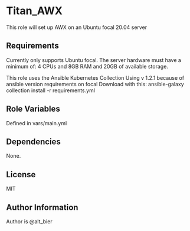 Titan_AWX
=========

This role will set up AWX on an Ubuntu focal 20.04 server

Requirements
------------

Currently only supports Ubuntu focal.
The server hardware must have a minimum of:
4 CPUs and 8GB RAM and 20GB of available storage.

This role uses the Ansible Kubernetes Collection
Using v 1.2.1 because of ansible version requirements on focal
Download with this:
ansible-galaxy collection install -r requirements.yml

Role Variables
--------------

Defined in vars/main.yml

Dependencies
------------

None.

License
-------

MIT

Author Information
------------------

Author is @alt_bier
